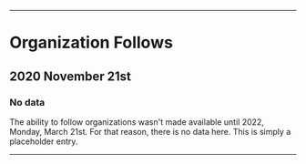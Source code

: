 
***

# Organization Follows

## 2020 November 21st

### No data

The ability to follow organizations wasn't made available until 2022, Monday, March 21st. For that reason, there is no data here. This is simply a placeholder entry.

***
